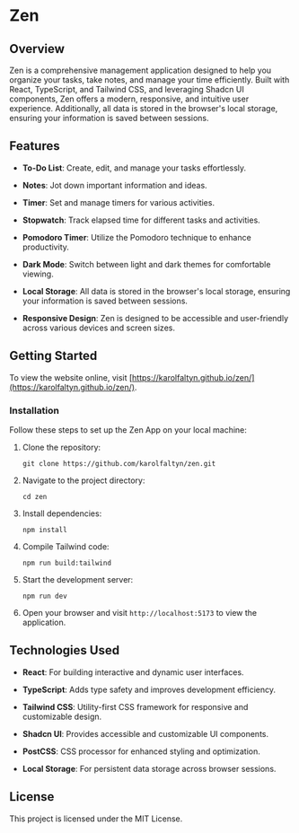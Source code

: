# Zen

## Overview

Zen is a comprehensive management application designed to help you organize your tasks, take notes, and manage your time efficiently. Built with React, TypeScript, and Tailwind CSS, and leveraging Shadcn UI components, Zen offers a modern, responsive, and intuitive user experience. Additionally, all data is stored in the browser's local storage, ensuring your information is saved between sessions.

## Features

-   **To-Do List**: Create, edit, and manage your tasks effortlessly.

-   **Notes**: Jot down important information and ideas.
-   **Timer**: Set and manage timers for various activities.
-   **Stopwatch**: Track elapsed time for different tasks and activities.
-   **Pomodoro Timer**: Utilize the Pomodoro technique to enhance productivity.
-   **Dark Mode**: Switch between light and dark themes for comfortable viewing.
-   **Local Storage**: All data is stored in the browser's local storage, ensuring your information is saved between sessions.
-   **Responsive Design**: Zen is designed to be accessible and user-friendly across various devices and screen sizes.

## Getting Started 

To view the website online, visit [https://karolfaltyn.github.io/zen/](https://karolfaltyn.github.io/zen/).

### Installation

Follow these steps to set up the Zen App on your local machine:

1.  Clone the repository:
    
    ```
    git clone https://github.com/karolfaltyn/zen.git
    ```
    
2.  Navigate to the project directory:
    
    ```
    cd zen
    ```
    
3.  Install dependencies:
    
    ```
    npm install
    ```
    
4.  Compile Tailwind code:
    
    ```
    npm run build:tailwind
    ```
    
5.  Start the development server:
    
    ```
    npm run dev
    ```
    
6.  Open your browser and visit  `http://localhost:5173`  to view the application.


## Technologies Used

-   **React**: For building interactive and dynamic user interfaces.

-   **TypeScript**: Adds type safety and improves development efficiency.

-   **Tailwind CSS**: Utility-first CSS framework for responsive and customizable design.

-   **Shadcn UI**: Provides accessible and customizable UI components.

-   **PostCSS**: CSS processor for enhanced styling and optimization.

-   **Local Storage**: For persistent data storage across browser sessions.

## License

This project is licensed under the MIT License.
